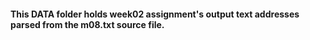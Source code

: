 #### This DATA folder holds week02 assignment's output text addresses parsed from the m08.txt source file.
